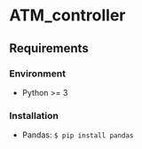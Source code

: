 # ATM_controller

## Requirements
### Environment
  - Python >= 3
### Installation
  - Pandas:
    ```$ pip install pandas```
